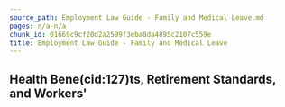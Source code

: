```yaml
---
source_path: Employment Law Guide - Family and Medical Leave.md
pages: n/a-n/a
chunk_id: 01669c9cf20d2a2599f3eba8da4895c2107c559e
title: Employment Law Guide - Family and Medical Leave
---
```

## Health Bene(cid:127)ts, Retirement Standards, and Workers'
